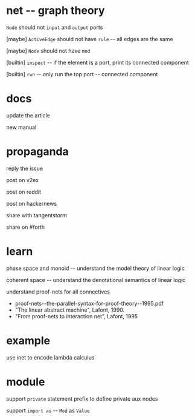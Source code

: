 # net -- graph theory

`Node` should not `input` and `output` ports

[maybe] `ActiveEdge` should not have `rule` -- all edges are the same

[maybe] `Node` should not have `mod`

[builtin] `inspect` -- if the element is a port, print its connected component

[builtin] `run` -- only run the top port -- connected component

# docs

update the article

new manual

# propaganda

reply the issue

post on v2ex

post on reddit

post on hackernews

share with tangentstorm

share on #forth

# learn

phase space and monoid -- understand the model theory of linear logic

coherent space -- understand the denotational semantics of linear logic

understand proof-nets for all connectives

- proof-nets--the-parallel-syntax-for-proof-theory--1995.pdf
- "The linear abstract machine", Lafont, 1990.
- "From proof-nets to interaction net", Lafont, 1995

# example

use inet to encode lambda calculus

# module

support `private` statement prefix to define private aux nodes

support `import as` -- `Mod` as `Value`
